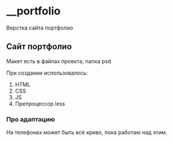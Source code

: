 # __portfolio
Верстка сайта портфолио

## Сайт портфолио 
Макет есть в файлах проекта, папка psd

При создании использовалось:
1. HTML
2. CSS
3. JS
4. Препроцессор less

### Про адаптацию 
На телефонах может быть всё криво, пока работаю над этим. 
